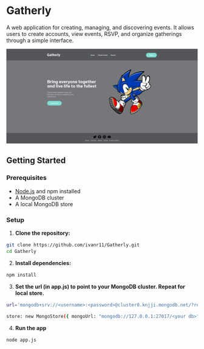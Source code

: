 # Gatherly

A web application for creating, managing, and discovering events. It allows users to create accounts, view events, RSVP, and organize gatherings through a simple interface.

![Gatherly home page](public/assets/images/gatherly.png)

## Getting Started

### Prerequisites

- [Node.js](https://nodejs.org) and npm installed
- A MongoDB cluster
- A local MongoDB store

### Setup

1. **Clone the repository:**

```bash
git clone https://github.com/ivanr11/Gatherly.git
cd Gatherly
```

2. **Install dependencies:**

```bash
npm install
```

3. **Set the url (in app.js) to point to your MongoDB cluster. Repeat for local store.**

```bash
url='mongodb+srv://<username>:<password>@cluster0.knjji.mongodb.net/?retryWrites=true&w=majority&appName=Cluster0'
```

```bash
store: new MongoStore({ mongoUrl: "mongodb://127.0.0.1:27017/<your db>" }),
```

4. **Run the app**

```bash
node app.js
```
